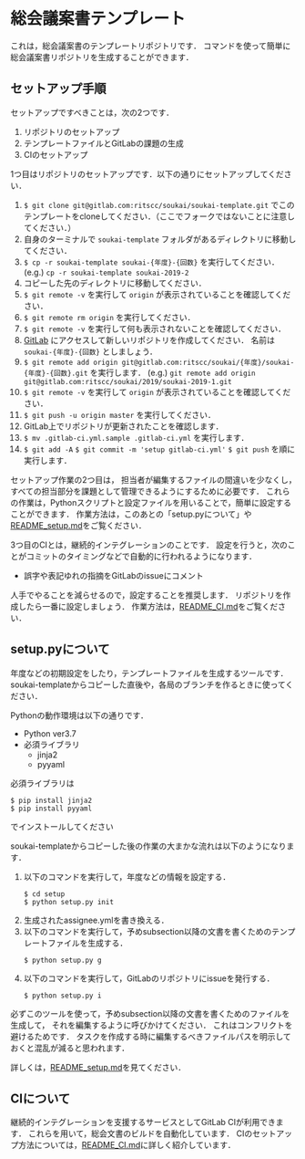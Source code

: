 総会議案書テンプレート
========================
これは，総会議案書のテンプレートリポジトリです．
コマンドを使って簡単に総会議案書リポジトリを生成することができます．

セットアップ手順
--------------------
セットアップですべきことは，次の2つです．

1. リポジトリのセットアップ
2. テンプレートファイルとGitLabの課題の生成
3. CIのセットアップ

1つ目はリポジトリのセットアップです．以下の通りにセットアップしてください．
1. `$ git clone git@gitlab.com:ritscc/soukai/soukai-template.git`
でこのテンプレートをcloneしてください．（ここでフォークではないことに注意してください．）
2. 自身のターミナルで `soukai-template` フォルダがあるディレクトリに移動してください．
3. `$ cp -r soukai-template soukai-{年度}-{回数}` を実行してください． (e.g.) `cp -r soukai-template soukai-2019-2`
4. コピーした先のディレクトリに移動してください．
5. `$ git remote -v` を実行して `origin` が表示されていることを確認してください．
6. `$ git remote rm origin` を実行してください．
7. `$ git remote -v` を実行して何も表示されないことを確認してください．
8. [GitLab](https://gitlab.com/ritscc/soukai) にアクセスして新しいリポジトリを作成してください．
名前は `soukai-{年度}-{回数}` としましょう．
9. `$ git remote add origin git@gitlab.com:ritscc/soukai/{年度}/soukai-{年度}-{回数}.git` を実行します．
(e.g.) `git remote add origin git@gitlab.com:ritscc/soukai/2019/soukai-2019-1.git`
10. `$ git remote -v` を実行して `origin` が表示されていることを確認してください．
11. `$ git push -u origin master` を実行してください．
12. GitLab上でリポジトリが更新されたことを確認します．
13. `$ mv .gitlab-ci.yml.sample .gitlab-ci.yml` を実行します．
14. `$ git add -A` `$ git commit -m 'setup gitlab-ci.yml'` `$ git push` を順に実行します．

セットアップ作業の2つ目は，
担当者が編集するファイルの間違いを少なくし，
すべての担当部分を課題として管理できるようにするために必要です．
これらの作業は，Pythonスクリプトと設定ファイルを用いることで，簡単に設定することができます．
作業方法は，このあとの「setup.pyについて」や[README\_setup.md](docs/README_setup.md)をご覧ください．

3つ目のCIとは，継続的インテグレーションのことです．
設定を行うと，次のことがコミットのタイミングなどで自動的に行われるようになります．

* 誤字や表記ゆれの指摘をGitLabのissueにコメント

人手でやることを減らせるので，設定することを推奨します．
リポジトリを作成したら一番に設定しましょう．
作業方法は，[README\_CI.md](docs/README_CI.md)をご覧ください．

setup.pyについて
---------------------
年度などの初期設定をしたり，テンプレートファイルを生成するツールです．
soukai-templateからコピーした直後や，各局のブランチを作るときに使ってください．

Pythonの動作環境は以下の通りです．
- Python ver3.7
- 必須ライブラリ
    - jinja2
    - pyyaml

必須ライブラリは
```shell
$ pip install jinja2
$ pip install pyyaml
```
でインストールしてください

soukai-templateからコピーした後の作業の大まかな流れは以下のようになります．
1. 以下のコマンドを実行して，年度などの情報を設定する．
    ```shell
    $ cd setup
    $ python setup.py init
    ```
1. 生成されたassignee.ymlを書き換える．
1. 以下のコマンドを実行して，予めsubsection以降の文書を書くためのテンプレートファイルを生成する．
    ```shell
    $ python setup.py g
    ```
1. 以下のコマンドを実行して，GitLabのリポジトリにissueを発行する．
    ```shell
    $ python setup.py i
    ```

必ずこのツールを使って，予めsubsection以降の文書を書くためのファイルを生成して，
それを編集するように呼びかけてください．
これはコンフリクトを避けるためです．
タスクを作成する時に編集するべきファイルパスを明示しておくと混乱が減ると思われます．

詳しくは，[README\_setup.md](docs/README_setup.md)を見てください．

CIについて
-----------------------
継続的インテグレーションを支援するサービスとしてGitLab CIが利用できます．
これらを用いて，総会文書のビルドを自動化しています．
CIのセットアップ方法については，[README\_CI.md](docs/README_CI.md)に詳しく紹介しています．

